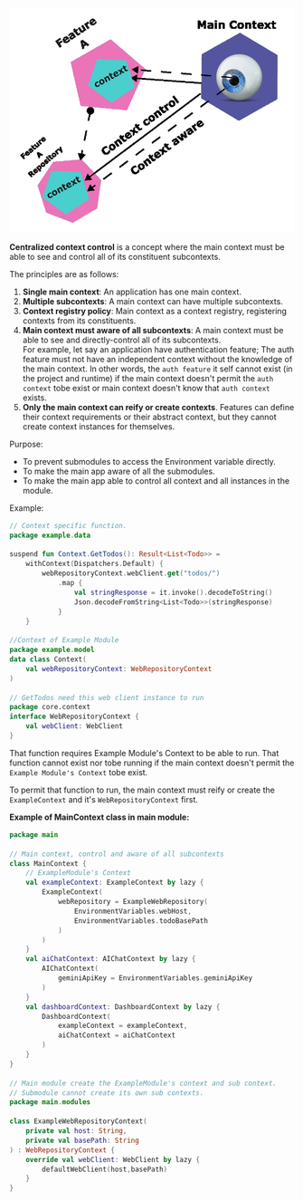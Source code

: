 ![Illustration](images/Centralized%20Context%20Control.jpg)  
  
**Centralized context control** is a concept where the main context must be able to see and control all of its constituent subcontexts.  
  
The principles are as follows:  
  
1. **Single main context**: An application has one main context.  
2. **Multiple subcontexts**: A main context can have multiple subcontexts.  
3. **Context registry policy**: Main context as a context registry, registering contexts from its constituents.  
4. **Main context must aware of all subcontexts**: A main context must be able to see and directly-control all of its subcontexts.<br>For example, let say an application have authentication feature; The auth feature must not have an independent context without the knowledge of the main context. In other words, the `auth feature` it self cannot exist (in the project and runtime) if the main context doesn't permit the `auth context` tobe exist or main context doesn't know that `auth context` exists.  
5. **Only the main context can reify or create contexts**. Features can define their context requirements or their abstract context, but they cannot create context instances for themselves.  
  
Purpose:  
- To prevent submodules to access the Environment variable directly.  
- To make the main app aware of all the submodules.  
- To make the main app able to control all context and all instances in the module.  
  
Example:  
```kotlin  
// Context specific function.  
package example.data  

suspend fun Context.GetTodos(): Result<List<Todo>> =
	withContext(Dispatchers.Default) {
		webRepositoryContext.webClient.get("todos/")
			.map {                
				val stringResponse = it.invoke().decodeToString()
				Json.decodeFromString<List<Todo>>(stringResponse)
			}
	}  

//Context of Example Module  
package example.model  
data class Context(
	val webRepositoryContext: WebRepositoryContext
)  
  
// GetTodos need this web client instance to run  
package core.context  
interface WebRepositoryContext {
	val webClient: WebClient
}  
```  
That function requires Example Module's Context to be able to run. That function cannot exist nor tobe running if the main context doesn't permit the `Example Module's Context` tobe exist.  
  
To permit that function to run, the main context must reify or create the `ExampleContext` and it's `WebRepositoryContext` first.  
  
**Example of MainContext class in main module:**  
```kotlin  
package main  
  
// Main context, control and aware of all subcontexts  
class MainContext {  
	// ExampleModule's Context
	val exampleContext: ExampleContext by lazy {
		ExampleContext(
			webRepository = ExampleWebRepository(
				EnvironmentVariables.webHost,
				EnvironmentVariables.todoBasePath
			)
		)
	}  
    val aiChatContext: AIChatContext by lazy {
		AIChatContext(
			geminiApiKey = EnvironmentVariables.geminiApiKey
		)
	}  
    val dashboardContext: DashboardContext by lazy {
		DashboardContext(
			exampleContext = exampleContext,
			aiChatContext = aiChatContext
		)
	}
}  
  
// Main module create the ExampleModule's context and sub context.  
// Submodule cannot create its own sub contexts.  
package main.modules  
  
class ExampleWebRepositoryContext(
	private val host: String,
	private val basePath: String
) : WebRepositoryContext {  
	override val webClient: WebClient by lazy {
		defaultWebClient(host,basePath)
	}
}
```